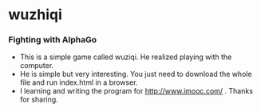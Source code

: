 # wuzhiqi
### Fighting with AlphaGo
- This is a simple game called wuziqi. He realized playing with the computer. 
- He is simple but very interesting. You just need to download the whole file and run index.html in a browser.
- I learning and writing the program for http://www.imooc.com/ . Thanks for sharing.
